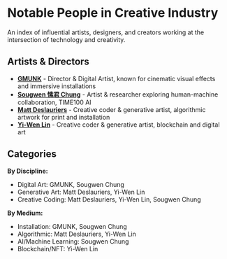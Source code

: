 # Notable People in Creative Industry

An index of influential artists, designers, and creators working at the intersection of technology and creativity.

## Artists & Directors

- **[GMUNK](gmunk.md)** - Director & Digital Artist, known for cinematic visual effects and immersive installations
- **[Sougwen 愫君 Chung](sougwen-chung.md)** - Artist & researcher exploring human-machine collaboration, TIME100 AI
- **[Matt Deslauriers](matt-deslauriers.md)** - Creative coder & generative artist, algorithmic artwork for print and installation
- **[Yi-Wen Lin](yi-wen.md)** - Creative coder & generative artist, blockchain and digital art

## Categories

**By Discipline:**

- Digital Art: GMUNK, Sougwen Chung
- Generative Art: Matt Deslauriers, Yi-Wen Lin
- Creative Coding: Matt Deslauriers, Yi-Wen Lin, Sougwen Chung

**By Medium:**

- Installation: GMUNK, Sougwen Chung
- Algorithmic: Matt Deslauriers, Yi-Wen Lin
- AI/Machine Learning: Sougwen Chung
- Blockchain/NFT: Yi-Wen Lin
